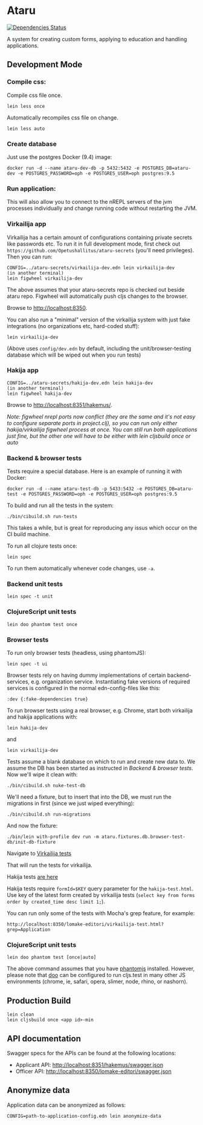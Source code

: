 # Ataru

[![Dependencies Status](https://jarkeeper.com/Opetushallitus/ataru/status.svg)](https://jarkeeper.com/Opetushallitus/ataru)

A system for creating custom forms, applying to education and handling applications.

## Development Mode

### Compile css:

Compile css file once.

```
lein less once
```

Automatically recompiles css file on change.

```
lein less auto
```

### Create database

Just use the postgres Docker (9.4) image:

```
docker run -d --name ataru-dev-db -p 5432:5432 -e POSTGRES_DB=ataru-dev -e POSTGRES_PASSWORD=oph -e POSTGRES_USER=oph postgres:9.5
```

### Run application:

This will also allow you to connect to the nREPL servers of the jvm processes individually and change running code without restarting the JVM.

### Virkailija app

Virkailija has a certain amount of configurations containing private
secrets like passwords etc. To run it in full development mode, first
check out `https://github.com/Opetushallitus/ataru-secrets` (you'll
need privileges). Then you can run:

```
CONFIG=../ataru-secrets/virkailija-dev.edn lein virkailija-dev
(in another terminal)
lein figwheel virkailija-dev
```
The above assumes that your ataru-secrets repo is checked out beside
ataru repo. Figwheel will automatically push cljs changes to the browser.

Browse to [http://localhost:8350](http://localhost:8350).

You can also run a "minimal" version of the virkailija system with
just fake integrations (no organizations etc, hard-coded stuff):

```
lein virkailija-dev
```

(Above uses `config/dev.edn` by default, including the
unit/browser-testing database which will be wiped out when you run tests)

### Hakija app
```
CONFIG=../ataru-secrets/hakija-dev.edn lein hakija-dev
(in another terminal)
lein figwheel hakija-dev
```
Browse to [http://localhost:8351/hakemus/<uuid>](http://localhost:8351/hakemus/<uuid>).

_Note: figwheel nrepl ports now conflict (they are the same and it's not easy to configure
separate ports in project.clj), so you can run only either hakija/virkailija
figwheel process at once. You can still run both applications just fine, but the other
 one will have to be either with lein cljsbuild once or auto <id>_

### Backend & browser tests

Tests require a special database. Here is an example of running it
with Docker:

```
docker run -d --name ataru-test-db -p 5433:5432 -e POSTGRES_DB=ataru-test -e POSTGRES_PASSWORD=oph -e POSTGRES_USER=oph postgres:9.5
```

To build and run all the tests in the system:

```
./bin/cibuild.sh run-tests
```

This takes a while, but is great for reproducing any issus which occur
on the CI build machine.

To run all clojure tests once:

```
lein spec
```

To run them automatically whenever code changes, use `-a`.

### Backend unit tests

```
lein spec -t unit
```

### ClojureScript unit tests

```
lein doo phantom test once
```

### Browser tests

To run only browser tests (headless, using phantomJS):

```
lein spec -t ui
```

Browser tests rely on having dummy implementations of certain
backend-services, e.g. organization service. Instantiating fake
versions of required services is configured in the normal
edn-config-files like this:

```
:dev {:fake-dependencies true}
```

To run browser tests using a real browser, e.g. Chrome, start both virkailija and hakija applications with:

```
lein hakija-dev
```

and

```
lein virkailija-dev
```

Tests assume a blank database on which to run and create new
data to. We assume the DB has been started as instructed in _Backend &
browser tests_. Now we'll wipe it clean with:

```
./bin/cibuild.sh nuke-test-db
```

We'll need a fixture, but to insert that into the DB, we must run the
migrations in first (since we just wiped everything):

```
./bin/cibuild.sh run-migrations
```

And now the fixture:

```
./bin/lein with-profile dev run -m ataru.fixtures.db.browser-test-db/init-db-fixture
```

Navigate to [Virkailija tests](http://localhost:8350/lomake-editori/virkailija-test.html)

That will run the tests for virkailija.

Hakija tests [are here](http://localhost:8351/hakemus/hakija-test.html)

Hakija tests require `formId=$KEY` query parameter for the `hakija-test.html`. Use key of the latest form created by
virkailija tests (`select key from forms order by created_time desc limit 1;`).

You can run only some of the tests with Mocha's grep feature, for example:

```http://localhost:8350/lomake-editori/virkailija-test.html?grep=Application```

### ClojureScript unit tests

```
lein doo phantom test [once|auto]
```

The above command assumes that you have [phantomjs](https://www.npmjs.com/package/phantomjs) installed. However, please note that [doo](https://github.com/bensu/doo) can be configured to run cljs.test in many other JS environments (chrome, ie, safari, opera, slimer, node, rhino, or nashorn).

## Production Build

```
lein clean
lein cljsbuild once <app id>-min
```

## API documentation

Swagger specs for the APIs can be found at the following locations:

* Applicant API: <http://localhost:8351/hakemus/swagger.json>
* Officer API: <http://localhost:8350/lomake-editori/swagger.json>

## Anonymize data

Application data can be anonymized as follows:

```
CONFIG=path-to-application-config.edn lein anonymize-data
```

